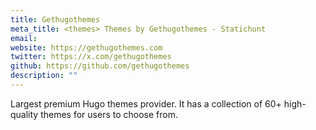 ```yaml
---
title: Gethugothemes
meta_title: <themes> Themes by Gethugothemes - Statichunt
email: 
website: https://gethugothemes.com
twitter: https://x.com/gethugothemes
github: https://github.com/gethugothemes
description: ""
---
```


Largest premium Hugo themes provider. It has a collection of 60+ high-quality themes for users to choose from.
